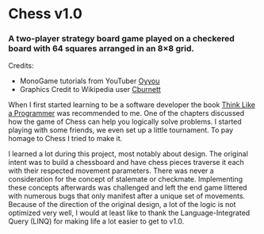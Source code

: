 # Chess v1.0
### A two-player strategy board game played on a checkered board with 64 squares arranged in an 8×8 grid.

Credits:
- MonoGame tutorials from YouTuber [Oyyou](https://www.youtube.com/channel/UCEXxtHhSvUmz2qcZoWay9kw)
- Graphics Credit to Wikipedia user [Cburnett](https://en.wikipedia.org/wiki/User:Cburnett)

When I first started learning to be a software developer the book [Think Like a Programmer](https://www.amazon.com/Think-Like-Programmer-Introduction-Creative/dp/1593274246) was recommended to me. One of the chapters discussed how the game of Chess can help you logically solve problems. I started playing with some friends, we even set up a little tournament. To pay homage to Chess I tried to make it.

I learned a lot during this project, most notably about design. The original intent was to build a chessboard and have chess pieces traverse it each with their respected movement parameters. There was never a consideration for the concept of stalemate or checkmate. Implementing these concepts afterwards was challenged and left the end game littered with numerous bugs that only manifest after a unique set of movements. Because of the direction of the original design, a lot of the logic is not optimized very well, I would at least like to thank the Language-Integrated Query (LINQ) for making life a lot easier to get to v1.0.

